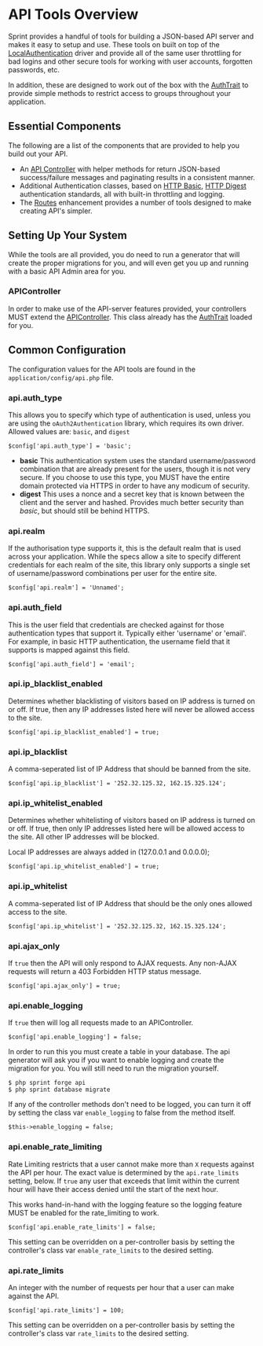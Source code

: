 # API Tools Overview
Sprint provides a handful of tools for building a JSON-based API server and makes it easy to setup and use. These tools on built on top of the [LocalAuthentication](security/authentication) driver and provide all of the same user throttling for bad logins and other secure tools for working with user accounts, forgotten passwords, etc. 

In addition, these are designed to work out of the box with the  [AuthTrait](security/auth_trait) to provide simple methods to restrict access to groups throughout your application.

## Essential Components
The following are a list of the components that are provided to help you build out your API. 

- An [API  Controller](api/controller) with helper methods for return JSON-based success/failure messages and paginating results in a consistent manner.
- Additional Authentication classes, based on [HTTP Basic](api/httpbasic), [HTTP Digest](api/httpdigest) authentication standards, all with built-in throttling and logging. 
- The [Routes](general/routes) enhancement provides a number of tools designed to make creating API's simpler.

## Setting Up Your System
While the tools are all provided, you do need to run a generator that will create the proper migrations for you, and will even get you up and running with a basic API Admin area for you. 

### APIController
In order to make use of the API-server features provided, your controllers MUST extend the [APIController](api/controller). This class already has the [AuthTrait](security/auth_trait) loaded for you.

## Common Configuration
The configuration values for the API tools are found in the `application/config/api.php` file.

### api.auth_type
This allows you to specify which type of authentication is used, unless you are using the `oAuth2Authentication` library, which requires its own driver. Allowed values are: `basic`, and `digest` 

	$config['api.auth_type'] = 'basic';

* __basic__ This authentication system uses the standard username/password combination that are already present for the users, though it is not very secure. If you choose to use this type, you MUST have the entire domain protected via HTTPS in order to have any modicum of security.
* __digest__ This uses a nonce and a secret key that is known between the client and the server and hashed. Provides much better security than _basic_, but should still be behind HTTPS. 

### api.realm
If the authorisation type supports it, this is the default realm that is used across your application. While the specs allow a site to specify different credentials for each realm of the site, this library only supports a single set of username/password combinations per user for the entire site.

	$config['api.realm'] = 'Unnamed';

### api.auth_field
This is the user field that credentials are checked against for those authentication types that support it. Typically either 'username' or 'email'. For example, in basic HTTP authentication, the username field that it supports is mapped against this field.

	$config['api.auth_field'] = 'email';
	
### api.ip_blacklist_enabled
Determines whether blacklisting of visitors based on IP address is turned on or off. If true, then any IP addresses listed here will never be allowed access to the site.

	$config['api.ip_blacklist_enabled'] = true;

### api.ip_blacklist
A comma-seperated list of IP Address that should be banned from the site.

	$config['api.ip_blacklist'] = '252.32.125.32, 162.15.325.124';

### api.ip_whitelist_enabled
Determines whether whitelisting of visitors based on IP address is turned on or off. If true, then only IP addresses listed here will be allowed access to the site. All other IP addresses will be blocked.

Local IP addresses are always added in (127.0.0.1 and 0.0.0.0);

	$config['api.ip_whitelist_enabled'] = true;

### api.ip_whitelist
A comma-seperated list of IP Address that should be the only ones allowed access to the site.

	$config['api.ip_whitelist'] = '252.32.125.32, 162.15.325.124';

### api.ajax_only
If `true` then the API will only respond to AJAX requests. Any non-AJAX requests will return a 403 Forbidden HTTP status message.

	$config['api.ajax_only'] = true;

### api.enable_logging
If `true` then will log all requests made to an APIController. 

	$config['api.enable_logging'] = false;

In order to run this you must create a table in your database. The api generator will ask you if you want to enable logging and create the migration for you. You will still need to run the migration yourself. 

	$ php sprint forge api
	$ php sprint database migrate

If any of the controller methods don't need to be logged, you can turn it off by setting the class var `enable_logging` to false from the method itself. 

	$this->enable_logging = false;

### api.enable_rate_limiting
Rate Limiting restricts that a user cannot make more than `X` requests against the API per hour. The exact value is determined by the `api.rate_limits` setting, below. If `true` any user that exceeds that limit within the current hour will have their access denied until the start of the next hour. 

This works hand-in-hand with the logging feature so the logging feature MUST be enabled for the rate_limiting to work.

	$config['api.enable_rate_limits'] = false;

This setting can be overridden on a per-controller basis by setting the controller's class var `enable_rate_limits` to the desired setting.

### api.rate_limits
An integer with the number of requests per hour that a user can make against the API. 

	$config['api.rate_limits'] = 100;

This setting can be overridden on a per-controller basis by setting the controller's class var `rate_limits` to the desired setting.
